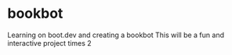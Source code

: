 # bookbot
Learning on boot.dev and creating a bookbot
This will be a fun and interactive project times 2
